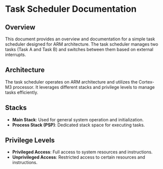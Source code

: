 # Task Scheduler Documentation

## Overview
This document provides an overview and documentation for a simple task scheduler designed for ARM architecture. The task scheduler manages two tasks (Task A and Task B) and switches between them based on external interrupts.

## Architecture
The task scheduler operates on ARM architecture and utilizes the Cortex-M3 processor. It leverages different stacks and privilege levels to manage tasks efficiently.

## Stacks
- **Main Stack**: Used for general system operation and initialization.
- **Process Stack (PSP)**: Dedicated stack space for executing tasks.

## Privilege Levels
- **Privileged Access**: Full access to system resources and instructions.
- **Unprivileged Access**: Restricted access to certain resources and instructions.
